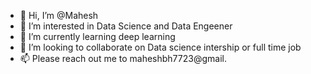 - 👋 Hi, I’m @Mahesh
- 👀 I’m interested in Data Science and Data Engeener 
- 🌱 I’m currently learning deep learning
- 💞️ I’m looking to collaborate on Data science intership or full time job
- 📫 Please reach out me to maheshbh7723@gmail.

<!---
Mahesh7723m/Mahesh7723m is a ✨ special ✨ repository because its `README.md` (this file) appears on your GitHub profile.
You can click the Preview link to take a look at your changes.
--->
